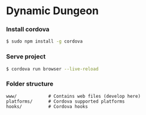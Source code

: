 # Dynamic Dungeon

### Install cordova

```bash
$ sudo npm install -g cordova
```

### Serve project

```bash
$ cordova run browser --live-reload
```

### Folder structure

```
www/            # Contains web files (develop here)
platforms/      # Cordova supported platforms
hooks/          # Cordova hooks
```
